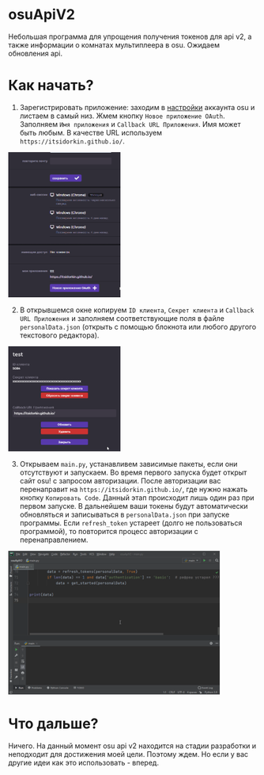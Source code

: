 # osuApiV2
 Небольшая программа для упрощения получения токенов для api v2, а также информации о комнатах мультиплеера в osu. Ожидаем обновления api.
# Как начать?
1. Зарегистрировать приложение: заходим в [настройки](https://osu.ppy.sh/home/account/edit) аккаунта osu и листаем в самый низ. Жмем кнопку `Новое приложение OAuth`. Заполняем `Имя приложения` и `Callback URL Приложения`. Имя может быть любым. В качестве URL используем `https://itsidorkin.github.io/`.

<img src="readmeSrc/1.gif" width="45%">

2. В открывшемся окне копируем `ID клиента`, `Секрет клиента` и `Callback URL Приложения` и заполняем соответствующие поля в файле `personalData.json` (открыть с помощью блокнота или любого другого текстового редактора). 

<img src="readmeSrc/2.gif" width="45%">

3. Открываем `main.py`, устанавливем зависимые пакеты, если они отсутствуют и запускаем. Во время первого запуска будет открыт сайт osu! c запросом авторизации. После авторизации вас перенаправит на `https://itsidorkin.github.io/`, где нужно нажать кнопку `Копировать Code`. Данный этап происходит лишь один раз при первом запуске. В дальнейшем ваши токены будут автоматически обновляться и записываться в `personalData.json` при запуске программы. Если `refresh_token` устареет (долго не пользоваться программой), то повторится процесс авторизации с перенаправлением.

<img src="readmeSrc/3.gif" width="85%">

# Что дальше?
Ничего. На данный момент osu api v2 находится на стадии разработки и неподходит для достижения моей цели. Поэтому ждем. Но если у вас другие идеи как это использовать - вперед.

